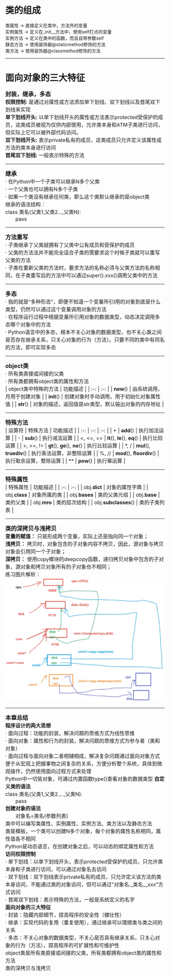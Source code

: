 # 类的组成
类属性   -> 直接定义在类中，方法外的变量  
实例属性 -> 定义在_init__方法中，使用self打点的变量  
实例方法 -> 定义在类中的函数，而且自带参数self  
静态方法 -> 使用装饰器@staticmethod修饰的方法  
类方法   -> 使用装饰器@classmethod修饰的方法  
***
# 面向对象的三大特征
<font size=4> **封装，继承，多态**  
<font size=3> **权限控制:** 是通过对属性或方法添加单下划线、双下划线以及首尾双下划线来实现  
**单下划线开头:** 以单下划线开头的属性或方法表示protected受保护的成员，这类成员被视为仅供内部使用，允许类本身和ATM子类进行访问，但实际上它可以被外部代码访问。  
**双下划线开头:** 表示private私有的成员，这类成员只允许定义该属性或方法的类本身进行访问  
**首尾双下划线:** 一般表示特殊的方法
***
<font size=4> **继承**  
<font size=3>· 在Python中一个子类可以继承N多个父类  
· 一个父类也可以拥有N多个子类  
· 如果一个类没有继承任何类，那么这个类默认继承的是object类  
继承的语法结构：  
class 类名(父类1,父类2...,父类N):  
&emsp;&#8195;pass
***
<font size=4> **方法重写**  
<font size=3>· 子类继承了父类就拥有了父类中公有成员和受保护的成员  
· 父类的方法法并不能完全适合子类的需要求这个时候子类就可以重写父类的方法  
· 子类在重新父类的方法时，要求方法的名称必须与父类方法的名称相同，在子类重写后的方法中可以通过super().xxx()调用父类中的方法
***
<font size=4> **多态**  
<font size=3>· 指的就是“多种形态”，即便不知道一个变量所引l用的对象到底是什么类型，仍然可以通过这个变量调用对象的方法  
· 在程序运行过程中根据变量所引用对象的数据类型，动态决定调用多态哪个对象中的方法  
· Python语言中的多态，根本不关心对象的数据类型，也不关心类之间是否存在继承关系，只关心对象的行为（方法）。只要不同的类中有同名的方法，即可实现多态  
***
<font size=4> **object类**  
<font size=3>· 所有类直接或间接的父类  
· 所有类都拥有object类的属性和方法  
|  object类中特殊的方法  |  功能描述  |
| :-: | :-: | 
| __new__()  | 由系统调用，月用于创建对象 |
| __init__() | 创建对象时手动调用，用于初始化对象属性值 |
| __str__()  | 对象的描述，返回值是str类型，默认输出对象的内存地址 |
***
<font size=4> **特殊方法**  
<font size=3>
| 运算符 |  特殊方法  |  功能描述  |
| :-: | :-: | :-: |
| +  | __add__() | 执行加法运算 |
| -  | __sub__() | 执行减法运算 |
| <, <=, == | __lt__(), __le__(), __eq__() | 执行比较运算 |
| >, >=, != | __gt__(), __ge__(), __ne__() | 执行比较运算 |
| *, / | __mul__(), __truediv__() | 执行乘法运算，非整除运算 |
| %, // | __mod__(), __floordiv__() | 执行取余运算，整除运算 |
| ** | __pow__() | 执行幂运算 |
***
<font size=4> **特殊属性**  
<font size=3>
|  特殊属性  |  功能描述  |
| :-: | :-: |
| obj.__dict__ | 对象的属性字典 |
| obj.__class__ | 对象所属的类 |
| obj.__bases__ | 类的父类元组 |
| obj.__base__ | 类的父类 |
| obj.__mro__ | 类的层次结构 |
| obj.__subclasses__() | 类的子类列表 |
***
<font size=4> **类的深拷贝与浅拷贝**  
<font size=3>
**变量的赋值：** 只是形成两个变量，实际上还是指向同一个对象；  
**浅拷贝：** 拷贝时，对象包含的子对象内容不拷贝，因此，源对象与拷贝对象会引用同一个子对象；  
**深拷贝：** 使用copy模块的deepcopy函数，递归拷贝对象中包含的子对象，源对象和拷贝对象所有的子对象也不相同；  
练习图片解析：
![](2024-08-01-13-42-34.png)
***
<font size=4> **本章总结**  
<font size=3>
**程序设计的两大思想**  
· 面向过程：功能的封装，解决问题的思维方式为线性思维  
· 面向对象：属性和行为的封装，解决问题的思维方式为参与者（类和对象）  
· 面向过程与面向对象二者相辅相成，解决复杂问题通过面向对象方式便于从宏观上把握事物之间复杂的关系，方便分析整个系统，具体到微观操作，仍然使用面向过程方式来处理  
Python中一切皆对象，可通过内置函数type()查看对象的数据类型
**自定义类的语法**  
class 类名(父类1,父类2.,..,父类N):  
&emsp;&#8195;pass  
**创建对象的语法**  
&emsp;&#8195;对象名=类名(参数列表)  
类中可以编写类属性、实例属性、实例方法、类方法以及静态方法  
类是模板，一个类可以创建N多个对象，每个对象的属性名称相同，属性值各不相同  
Python是动态语言，在创建对象之后，可以动态的绑定属性和方法  
**访问权限控制**  
· 单下划线：以单下划线开头，表示protected受保护的成员，只允许类本身和子类进行访问，可以通过对象名去访问  
· 双下划线：双下划线表示private私有的成员，只允许定义该方法的类本身访问，不能通过类的对象访问，但可以通过"对象名._类名__xxx"方式访问  
· 首尾双下划线：表示特殊的方法，一般是系统定义的名字  
**面向对象的三大特征**  
· 封装：隐藏内部细节，提高程序的安全性（健壮性）  
· 继承：实现代码的复用（重复使用），通过继承可以理顺类与类之间的关系  
· 多态：不关心对象的数据类型，不关心是否具有继承关系，只关心对象的行为（方法），提高程序的可扩展性和可维护性  
object类是所有类直接或间接的父类，所有类都拥有object类的属性和方法  
类的深拷贝与浅拷贝